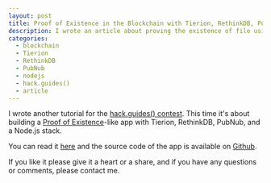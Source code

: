 ```yaml
---
layout: post
title: Proof of Existence in the Blockchain with Tierion, RethinkDB, PubNub
description: I wrote an article about proving the existence of file using Tierion, RethinkDB, and PubNub in hack.guides()
categories:
  - blockchain
  - Tierion
  - RethinkDB
  - PubNub
  - nodejs
  - hack.guides()
  - article
---
```


I wrote another tutorial for the [hack.guides() contest](http://tutorials.pluralsight.com/contest/). This time it's about building a [Proof of Existence](https://proofofexistence.com/)-like app with Tierion, RethinkDB, PubNub, and a Node.js stack.

You can read it [here](http://tutorials.pluralsight.com/interesting-apis/proof-of-existence-in-the-blockchain-with-tierion-rethinkdb-and-pubnub) and the source code of the app is available on [Github](https://github.com/eh3rrera/blockchain-proof-existence).

If you like it please give it a heart or a share, and if you have any questions or comments, please contact me.